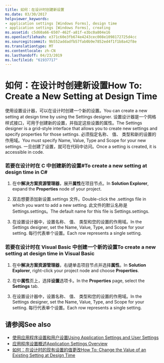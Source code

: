 ```yaml
---
title: 如何：在设计时创建新设置
ms.date: 03/30/2017
helpviewer_keywords:
- application settings [Windows Forms], design time
- application settings [Windows Forms], creating
ms.assetid: c5d60a66-6507-462f-a81f-e3bc0a804e16
ms.openlocfilehash: e371c60e3fb674e4243cec008e1098172725d4cc
ms.sourcegitcommit: 9b552addadfb57fab0b9e7852ed4f1f1b8a42f8e
ms.translationtype: MT
ms.contentlocale: zh-CN
ms.lasthandoff: 04/23/2019
ms.locfileid: "61937717"
---
```

# <a name="how-to-create-a-new-setting-at-design-time"></a><span data-ttu-id="e25ca-102">如何：在设计时创建新设置</span><span class="sxs-lookup"><span data-stu-id="e25ca-102">How To: Create a New Setting at Design Time</span></span>
<span data-ttu-id="e25ca-103">使用设置设计器，可以在设计时创建一个新的设置。</span><span class="sxs-lookup"><span data-stu-id="e25ca-103">You can create a new setting at design time by using the Settings designer.</span></span> <span data-ttu-id="e25ca-104">设置设计器是一个网格样式接口，可用于创建新的设置，并指定这些设置的属性。</span><span class="sxs-lookup"><span data-stu-id="e25ca-104">The Settings designer is a grid-style interface that allows you to create new settings and specify properties for those settings.</span></span> <span data-ttu-id="e25ca-105">必须指定名称、 值、 类型和新的设置的作用域。</span><span class="sxs-lookup"><span data-stu-id="e25ca-105">You must specify Name, Value, Type and Scope for your new settings.</span></span> <span data-ttu-id="e25ca-106">一旦创建了设置，就可在代码中访问。</span><span class="sxs-lookup"><span data-stu-id="e25ca-106">Once a setting is created, it is accessible in code.</span></span>  
  
### <a name="to-create-a-new-setting-at-design-time-in-c"></a><span data-ttu-id="e25ca-107">若要在设计时在 C 中创建新的设置\#</span><span class="sxs-lookup"><span data-stu-id="e25ca-107">To create a new setting at design time in C\#</span></span>
  
1. <span data-ttu-id="e25ca-108">在中**解决方案资源管理器**，展开**属性**在项目节点。</span><span class="sxs-lookup"><span data-stu-id="e25ca-108">In **Solution Explorer**, expand the **Properties** node of your project.</span></span>  
  
2. <span data-ttu-id="e25ca-109">双击想要添加新设置.settings 文件。</span><span class="sxs-lookup"><span data-stu-id="e25ca-109">Double-click the .settings file in which you want to add a new setting.</span></span> <span data-ttu-id="e25ca-110">此文件的默认名称是 Settings.settings。</span><span class="sxs-lookup"><span data-stu-id="e25ca-110">The default name for this file is Settings.settings.</span></span>  
  
3. <span data-ttu-id="e25ca-111">在设置设计器中，设置名称、 值、 类型和您的设置的作用域。</span><span class="sxs-lookup"><span data-stu-id="e25ca-111">In the Settings designer, set the Name, Value, Type, and Scope for your setting.</span></span> <span data-ttu-id="e25ca-112">每行代表单个设置。</span><span class="sxs-lookup"><span data-stu-id="e25ca-112">Each row represents a single setting.</span></span>  
  
### <a name="to-create-a-new-setting-at-design-time-in-visual-basic"></a><span data-ttu-id="e25ca-113">若要在设计时在 Visual Basic 中创建一个新的设置</span><span class="sxs-lookup"><span data-stu-id="e25ca-113">To create a new setting at design time in Visual Basic</span></span>  
  
1. <span data-ttu-id="e25ca-114">在中**解决方案资源管理器**，右键单击项目节点并选择**属性**。</span><span class="sxs-lookup"><span data-stu-id="e25ca-114">In **Solution Explorer**, right-click your project node and choose **Properties**.</span></span>  
  
2. <span data-ttu-id="e25ca-115">在中**属性**页上，选择**设置**选项卡。</span><span class="sxs-lookup"><span data-stu-id="e25ca-115">In the **Properties** page, select the **Settings** tab.</span></span>  
  
3. <span data-ttu-id="e25ca-116">在设置设计器中，设置名称、 值、 类型和您的设置的作用域。</span><span class="sxs-lookup"><span data-stu-id="e25ca-116">In the Settings designer, set the Name, Value, Type, and Scope for your setting.</span></span> <span data-ttu-id="e25ca-117">每行代表单个设置。</span><span class="sxs-lookup"><span data-stu-id="e25ca-117">Each row represents a single setting.</span></span>  
  
## <a name="see-also"></a><span data-ttu-id="e25ca-118">请参阅</span><span class="sxs-lookup"><span data-stu-id="e25ca-118">See also</span></span>

- [<span data-ttu-id="e25ca-119">使用应用程序设置和用户设置</span><span class="sxs-lookup"><span data-stu-id="e25ca-119">Using Application Settings and User Settings</span></span>](using-application-settings-and-user-settings.md)
- [<span data-ttu-id="e25ca-120">应用程序设置概述</span><span class="sxs-lookup"><span data-stu-id="e25ca-120">Application Settings Overview</span></span>](application-settings-overview.md)
- [<span data-ttu-id="e25ca-121">如何：在设计时的现有设置的值更改</span><span class="sxs-lookup"><span data-stu-id="e25ca-121">How To: Change the Value of an Existing Setting at Design Time</span></span>](how-to-change-the-value-of-an-existing-setting-at-design-time.md)
